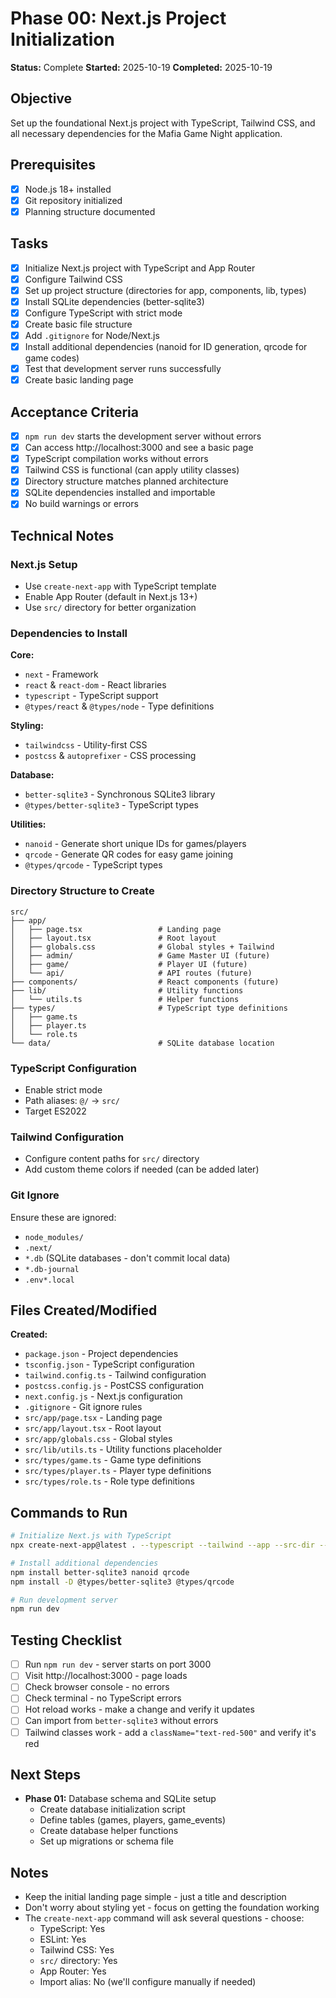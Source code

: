 # Phase 00: Next.js Project Initialization

**Status:** Complete
**Started:** 2025-10-19
**Completed:** 2025-10-19

## Objective
Set up the foundational Next.js project with TypeScript, Tailwind CSS, and all necessary dependencies for the Mafia Game Night application.

## Prerequisites
- [x] Node.js 18+ installed
- [x] Git repository initialized
- [x] Planning structure documented

## Tasks
- [x] Initialize Next.js project with TypeScript and App Router
- [x] Configure Tailwind CSS
- [x] Set up project structure (directories for app, components, lib, types)
- [x] Install SQLite dependencies (better-sqlite3)
- [x] Configure TypeScript with strict mode
- [x] Create basic file structure
- [x] Add `.gitignore` for Node/Next.js
- [x] Install additional dependencies (nanoid for ID generation, qrcode for game codes)
- [x] Test that development server runs successfully
- [x] Create basic landing page

## Acceptance Criteria
- [x] `npm run dev` starts the development server without errors
- [x] Can access http://localhost:3000 and see a basic page
- [x] TypeScript compilation works without errors
- [x] Tailwind CSS is functional (can apply utility classes)
- [x] Directory structure matches planned architecture
- [x] SQLite dependencies installed and importable
- [x] No build warnings or errors

## Technical Notes

### Next.js Setup
- Use `create-next-app` with TypeScript template
- Enable App Router (default in Next.js 13+)
- Use `src/` directory for better organization

### Dependencies to Install

**Core:**
- `next` - Framework
- `react` & `react-dom` - React libraries
- `typescript` - TypeScript support
- `@types/react` & `@types/node` - Type definitions

**Styling:**
- `tailwindcss` - Utility-first CSS
- `postcss` & `autoprefixer` - CSS processing

**Database:**
- `better-sqlite3` - Synchronous SQLite3 library
- `@types/better-sqlite3` - TypeScript types

**Utilities:**
- `nanoid` - Generate short unique IDs for games/players
- `qrcode` - Generate QR codes for easy game joining
- `@types/qrcode` - TypeScript types

### Directory Structure to Create
```
src/
├── app/
│   ├── page.tsx                 # Landing page
│   ├── layout.tsx               # Root layout
│   ├── globals.css              # Global styles + Tailwind
│   ├── admin/                   # Game Master UI (future)
│   ├── game/                    # Player UI (future)
│   └── api/                     # API routes (future)
├── components/                  # React components (future)
├── lib/                         # Utility functions
│   └── utils.ts                 # Helper functions
├── types/                       # TypeScript type definitions
│   ├── game.ts
│   ├── player.ts
│   └── role.ts
└── data/                        # SQLite database location
```

### TypeScript Configuration
- Enable strict mode
- Path aliases: `@/` → `src/`
- Target ES2022

### Tailwind Configuration
- Configure content paths for `src/` directory
- Add custom theme colors if needed (can be added later)

### Git Ignore
Ensure these are ignored:
- `node_modules/`
- `.next/`
- `*.db` (SQLite databases - don't commit local data)
- `*.db-journal`
- `.env*.local`

## Files Created/Modified

**Created:**
- `package.json` - Project dependencies
- `tsconfig.json` - TypeScript configuration
- `tailwind.config.ts` - Tailwind configuration
- `postcss.config.js` - PostCSS configuration
- `next.config.js` - Next.js configuration
- `.gitignore` - Git ignore rules
- `src/app/page.tsx` - Landing page
- `src/app/layout.tsx` - Root layout
- `src/app/globals.css` - Global styles
- `src/lib/utils.ts` - Utility functions placeholder
- `src/types/game.ts` - Game type definitions
- `src/types/player.ts` - Player type definitions
- `src/types/role.ts` - Role type definitions

## Commands to Run

```bash
# Initialize Next.js with TypeScript
npx create-next-app@latest . --typescript --tailwind --app --src-dir --no-import-alias

# Install additional dependencies
npm install better-sqlite3 nanoid qrcode
npm install -D @types/better-sqlite3 @types/qrcode

# Run development server
npm run dev
```

## Testing Checklist
- [ ] Run `npm run dev` - server starts on port 3000
- [ ] Visit http://localhost:3000 - page loads
- [ ] Check browser console - no errors
- [ ] Check terminal - no TypeScript errors
- [ ] Hot reload works - make a change and verify it updates
- [ ] Can import from `better-sqlite3` without errors
- [ ] Tailwind classes work - add a `className="text-red-500"` and verify it's red

## Next Steps
- **Phase 01:** Database schema and SQLite setup
  - Create database initialization script
  - Define tables (games, players, game_events)
  - Create database helper functions
  - Set up migrations or schema file

## Notes
- Keep the initial landing page simple - just a title and description
- Don't worry about styling yet - focus on getting the foundation working
- The `create-next-app` command will ask several questions - choose:
  - TypeScript: Yes
  - ESLint: Yes
  - Tailwind CSS: Yes
  - `src/` directory: Yes
  - App Router: Yes
  - Import alias: No (we'll configure manually if needed)
